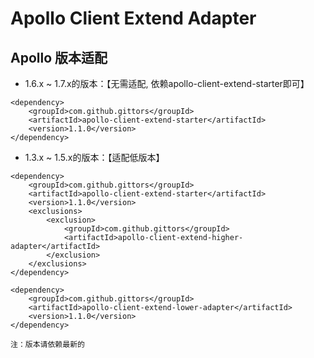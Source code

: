 # Apollo Client Extend Adapter

## Apollo 版本适配

-   1.6.x ~ 1.7.x的版本：【无需适配, 依赖apollo-client-extend-starter即可】
```textmate
<dependency>
    <groupId>com.github.gittors</groupId>
    <artifactId>apollo-client-extend-starter</artifactId>
    <version>1.1.0</version>
</dependency>
```

-   1.3.x ~ 1.5.x的版本：【适配低版本】
```textmate
<dependency>
    <groupId>com.github.gittors</groupId>
    <artifactId>apollo-client-extend-starter</artifactId>
    <version>1.1.0</version>
    <exclusions>
        <exclusion>
            <groupId>com.github.gittors</groupId>
            <artifactId>apollo-client-extend-higher-adapter</artifactId>
        </exclusion>
    </exclusions>
</dependency>

<dependency>
    <groupId>com.github.gittors</groupId>
    <artifactId>apollo-client-extend-lower-adapter</artifactId>
    <version>1.1.0</version>
</dependency>
```

```
注：版本请依赖最新的
```